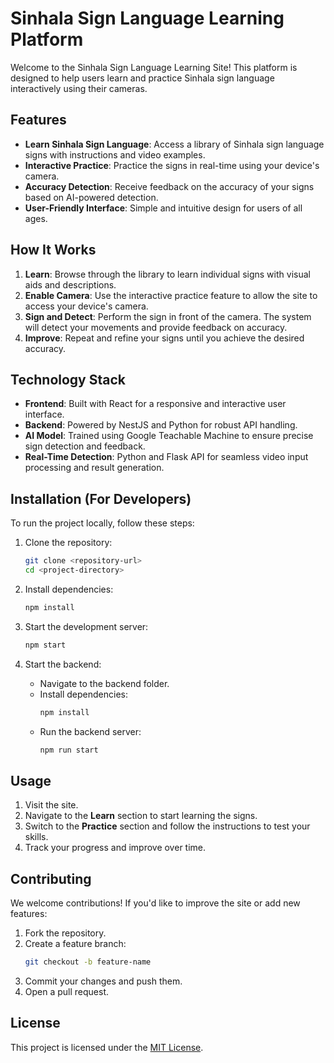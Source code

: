 # Sinhala Sign Language Learning Platform

Welcome to the Sinhala Sign Language Learning Site! This platform is designed to help users learn and practice Sinhala sign language interactively using their cameras. 

## Features
- **Learn Sinhala Sign Language**: Access a library of Sinhala sign language signs with instructions and video examples.
- **Interactive Practice**: Practice the signs in real-time using your device's camera.
- **Accuracy Detection**: Receive feedback on the accuracy of your signs based on AI-powered detection.
- **User-Friendly Interface**: Simple and intuitive design for users of all ages.

## How It Works
1. **Learn**: Browse through the library to learn individual signs with visual aids and descriptions.
2. **Enable Camera**: Use the interactive practice feature to allow the site to access your device's camera.
3. **Sign and Detect**: Perform the sign in front of the camera. The system will detect your movements and provide feedback on accuracy.
4. **Improve**: Repeat and refine your signs until you achieve the desired accuracy.

## Technology Stack
- **Frontend**: Built with React for a responsive and interactive user interface.
- **Backend**: Powered by NestJS and Python for robust API handling.
- **AI Model**: Trained using Google Teachable Machine to ensure precise sign detection and feedback.
- **Real-Time Detection**: Python and Flask API for seamless video input processing and result generation.

## Installation (For Developers)
To run the project locally, follow these steps:

1. Clone the repository:
   ```bash
   git clone <repository-url>
   cd <project-directory>
   ```

2. Install dependencies:
   ```bash
   npm install
   ```

3. Start the development server:
   ```bash
   npm start
   ```

4. Start the backend:
   - Navigate to the backend folder.
   - Install dependencies:
     ```bash
     npm install
     ```
   - Run the backend server:
     ```bash
     npm run start
     ```

## Usage
1. Visit the site.
2. Navigate to the **Learn** section to start learning the signs.
3. Switch to the **Practice** section and follow the instructions to test your skills.
4. Track your progress and improve over time.

## Contributing
We welcome contributions! If you'd like to improve the site or add new features:
1. Fork the repository.
2. Create a feature branch:
   ```bash
   git checkout -b feature-name
   ```
3. Commit your changes and push them.
4. Open a pull request.

## License
This project is licensed under the [MIT License](LICENSE).